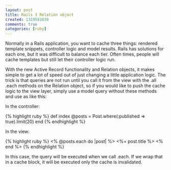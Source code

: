 ```yaml
---
layout: post
title: Rails 3 Relation object
created: 1319581030
comments: true
categories: [ruby]
---
```

Normally in a Rails application, you want to cache three things: rendered template snippets, controller logic and model results. Rails has solutions for each one, but it was difficult to balance each tier. Often times, people will cache templates but still let their controller logic run.

With the new Active Record functionality and Relation objects, it makes simple to get a lot of speed out of just changing a little application logic. The trick is that queries are not run until you call it from the view with the .all .each methods on the Relation object, so if you would like to push the cache logic to the view layer, simply use a model query without these methods and use as like this:

In the controller:

{% highlight ruby %}
def index
  @posts = Post.where(:published => true).limit(20)
end
{% endhighlight %}

In the view:

{% highlight ruby %}
<% @posts.each do |post| %>
  <%= post.title %>
<% end %>
{% endhighlight %}

In this case, the query will be executed when we call .each. If we wrap that in a cache block, it will be executed only the cache is invalidated.
